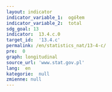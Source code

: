 ```yaml
---
layout: indicator
indicator_variable_1:  ogółem
indicator_variable_2:  total
sdg_goal: 13
indicator:  13.4.c.0
target_id:  '13.4.c'
permalink: /en/statistics_nat/13-4-c/
pre:  0
graph: longitudinal
source_url: 'www.stat.gov.pl'
lang:  en
kategorie:  null
zmienne: null
---
```

